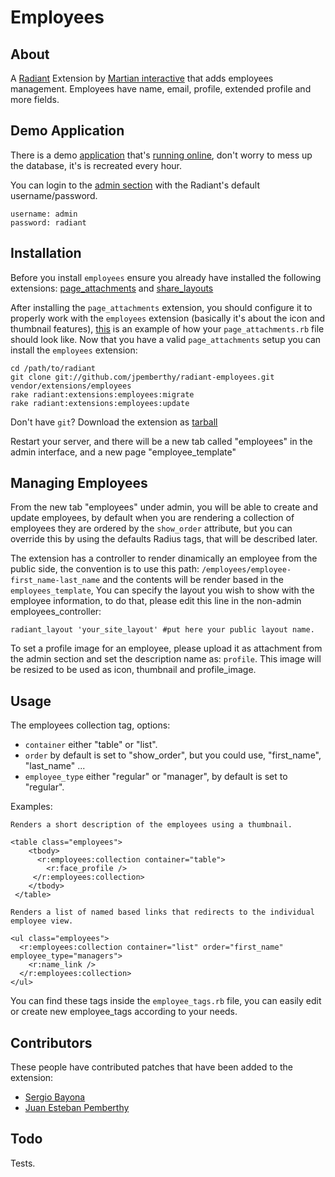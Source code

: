 Employees
===

About
---

A [Radiant][rd] Extension by [Martian interactive][mi] that adds employees management. Employees have name, email, profile, extended profile and more fields.

Demo Application
---

There is a demo [application][da] that's [running online][ro], don't worry to mess up the database, it's is recreated every hour.

You can login to the [admin section][as] with the Radiant's default username/password.

	username: admin
	password: radiant
	
Installation
---

Before you install `employees` ensure you already have installed the following extensions: [page_attachments][pa] and [share_layouts][sl]

After installing the `page_attachments` extension, you should configure it  to properly work with the `employees` extension (basically it's about the icon and thumbnail features), [this][th] is an example of how your `page_attachments.rb` file should look like. Now that you have a valid `page_attachments` setup you can install the `employees` extension:

	cd /path/to/radiant
	git clone git://github.com/jpemberthy/radiant-employees.git vendor/extensions/employees
	rake radiant:extensions:employees:migrate
	rake radiant:extensions:employees:update
	
Don't have `git`? Download the extension as [tarball][ta]

Restart your server, and there will be a new tab called "employees" in the admin interface, and a new page "employee_template"

Managing Employees
---

From the new tab "employees" under admin, you will be able to create and update employees, by default when you are rendering a collection of employees they are ordered by the `show_order` attribute, but you can override this by using the defaults Radius tags, that will be described later.

The extension has a controller to render dinamically an employee from the public side, the convention is to use this path: `/employees/employee-first_name-last_name` and the contents will be render based in the `employees_template`, You can specify the layout you wish to show with the employee information, to do that, please edit this line in the non-admin employees_controller:

	radiant_layout 'your_site_layout' #put here your public layout name.
	
To set a profile image for an employee, please upload it as attachment from the admin section and set the description name as: `profile`. This image will be resized to be used as icon, thumbnail and profile_image.

Usage
---

The employees collection tag, options:

* `container` either "table" or "list". 
* `order` by default is set to "show_order", but you could use, "first_name", "last_name" ...
* `employee_type` either "regular" or "manager", by default is set to "regular".

Examples:

	Renders a short description of the employees using a thumbnail. 
	
	<table class="employees">
	    <tbody> 
	      <r:employees:collection container="table">
	        <r:face_profile /> 
	     </r:employees:collection>
	    </tbody>
	 </table>
	
	Renders a list of named based links that redirects to the individual employee view.
	
	<ul class="employees">
	  <r:employees:collection container="list" order="first_name" employee_type="managers">
	    <r:name_link />
	  </r:employees:collection>
	</ul>

You can find these tags inside the `employee_tags.rb` file, you can easily edit or create new employee_tags according to your needs.

Contributors
---

These people have contributed patches that have been added to the extension:

* [Sergio Bayona][sb]
* [Juan Esteban Pemberthy][jp]

[rd]: http://radiantcms.org/
[mi]: http://www.martianinteractive.com/
[pa]: http://github.com/radiant/radiant-page-attachments-extension
[ta]: http://github.com/jpemberthy/radiant-employees/tarball/master
[sb]: http://sergiobayona.com/
[jp]: http://jpemberthy.github.com/
[th]: https://gist.github.com/f4f7c6b6b352404d30a5
[sl]: http://github.com/radiant/radiant-share-layouts-extension
[da]: http://github.com/jpemberthy/radiant-employees-demo
[ro]: http://radiant-employees.heroku.com/
[as]: http://radiant-employees.heroku.com/admin/login

Todo
---
Tests.
